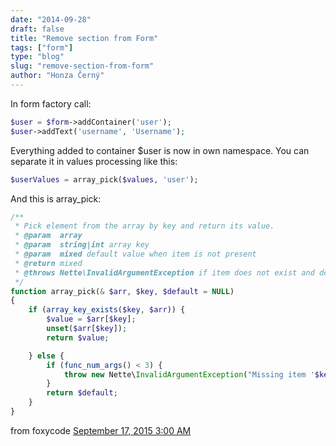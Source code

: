 ```yaml
---
date: "2014-09-28"
draft: false
title: "Remove section from Form"
tags: ["form"]
type: "blog"
slug: "remove-section-from-form"
author: "Honza Černý"
---
```


In form factory call:

```php
$user = $form->addContainer('user');
$user->addText('username', 'Username');
```

Everything added to container $user is now in own namespace. You can separate it in values processing like this:

```php
$userValues = array_pick($values, 'user');
```

And this is array_pick:

```php
/**
 * Pick element from the array by key and return its value.
 * @param  array
 * @param  string|int array key
 * @param  mixed default value when item is not present
 * @return mixed
 * @throws Nette\InvalidArgumentException if item does not exist and default value is not provided
 */
function array_pick(& $arr, $key, $default = NULL)
{
    if (array_key_exists($key, $arr)) {
        $value = $arr[$key];
        unset($arr[$key]);
        return $value;

    } else {
        if (func_num_args() < 3) {
            throw new Nette\InvalidArgumentException("Missing item '$key'.");
        }
        return $default;
    }
}
```


from foxycode [September 17, 2015 3:00 AM](https://gitter.im/nette/nette?at=55fa10c318e0111d7e4f408b)
